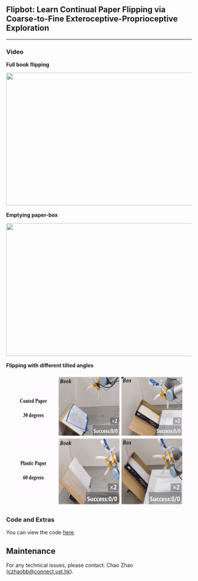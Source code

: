 ## Flipbot: Learn Continual Paper Flipping via Coarse-to-Fine Exteroceptive-Proprioceptive Exploration

___
### Video


**Full book flipping**

<p align = "center">
<img src="1.gif" width="640" height="360"> 
</p>

**Emptying paper-box**

<p align = "center">
<img src="2.gif" width="640" height="360"> 
</p>

**Flipping with different tilted angles**

<p align = "center">
<img src="3.gif" width="640" height="360"> 
</p>

### Code and Extras

You can view the code [here](https://github.com/RobotLL/Flipbot).


## Maintenance 
For any technical issues, please contact: Chao Zhao (czhaobb@connect.ust.hk).
  
